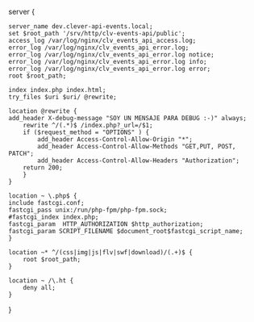 server {

    server_name dev.clever-api-events.local;
    set $root_path '/srv/http/clv-events-api/public';
    access_log /var/log/nginx/clv_events_api_access.log;
    error_log /var/log/nginx/clv_events_api_error.log;
    error_log /var/log/nginx/clv_events_api_error.log notice;
    error_log /var/log/nginx/clv_events_api_error.log info;
    error_log /var/log/nginx/clv_events_api_error.log error;
    root $root_path;

    index index.php index.html;
    try_files $uri $uri/ @rewrite;

    location @rewrite {
	add_header X-debug-message "SOY UN MENSAJE PARA DEBUG :-)" always;
        rewrite ^/(.*)$ /index.php?_url=/$1;
        if ($request_method = "OPTIONS" ) {
            add_header Access-Control-Allow-Origin "*";
            add_header Access-Control-Allow-Methods "GET,PUT, POST, PATCH";
            add_header Access-Control-Allow-Headers "Authorization";
	    return 200;
        }
    }

    location ~ \.php$ {
	include fastcgi.conf;
	fastcgi_pass unix:/run/php-fpm/php-fpm.sock;
	#fastcgi_index index.php;
	fastcgi_param  HTTP_AUTHORIZATION $http_authorization;
	fastcgi_param SCRIPT_FILENAME $document_root$fastcgi_script_name;
    }

    location ~* ^/(css|img|js|flv|swf|download)/(.+)$ {
        root $root_path;
    }

    location ~ /\.ht {
        deny all;
    }
}
